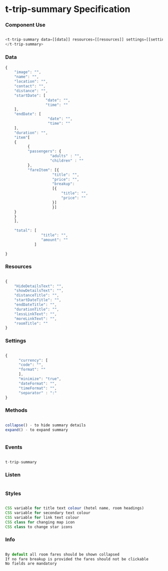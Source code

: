 # t-trip-summary Specification

### Component Use
```javascript

<t-trip-summary data=[[data]] resources=[[resources]] settings=[[settings]]>
</t-trip-summary>

```

### Data
```javascript
{
    "image": "",
    "name": "",
    "location": "",
	"contact": "",
	"distance": "",
	"startDate": [
	              "date": "",
				  "time": ""
	],
	"endDate": [
	               "date": "",
				   "time": ""
	],
	"duration": "",
	"item"[
	{
	      {
	      "passengers": {
		            "adults" : "",
		            "children" : ""
		  },
		  "fareItem": [{
		             "title": "",
					 "price": "",
					 "breakup":
					 [{
					     "title": "",
						 "price": ""
					 }]
		             }]
	}
	}
	],
	
	"total": [
             	"title": "",
			    "amount": ""
	         ]
	
}
```
### Resources
```javascript

{
    "HideDetailsText": "",
    "showDetailsText": "",
    "distanceTitle": "",
    "startDateTitle": "",
    "endDateTitle": "",
    "durationTitle": "",
    "lessLinkText": "",
    "moreLinkText": "",
    "roomTitle": ""
}
```

### Settings
```javascript

{
      "currency": [
	  "code": "",
	  "format": ""
	  ],
      "minimize": "true",
      "dateFormat": "",
      "timeFormat": "",
      "separator" : ":"
}

```

### Methods
```javascript

collapse() - to hide summary details
expand() - to expand summary 
  
```

### Events
```javascript

t-trip-summary

```

### Listen
```javascript

```


### Styles
```javascript

CSS variable for title text colour (hotel name, room headings)
CSS variable for secondary text colour
CSS variable for link text colour
CSS class for changing map icon
CSS class to change star icons

```

### Info
```javascript

By default all room fares should be shown collapsed
If no fare breakup is provided the fares should not be clickable
No fields are mandatory

```
